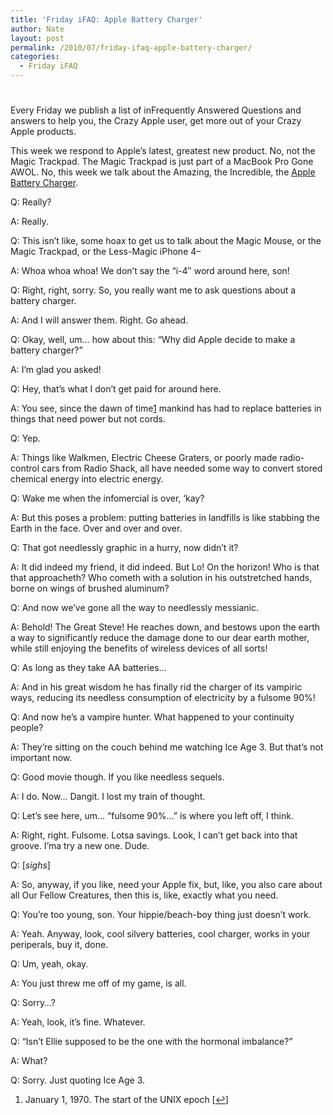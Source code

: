 ```yaml
---
title: 'Friday iFAQ: Apple Battery Charger'
author: Nate
layout: post
permalink: /2010/07/friday-ifaq-apple-battery-charger/
categories:
  - Friday iFAQ
---
```

# 

Every Friday we publish a list of inFrequently Answered Questions and answers to help you, the Crazy Apple user, get more out of your Crazy Apple products.

This week we respond to Apple’s latest, greatest new product. No, not the Magic Trackpad. The Magic Trackpad is just part of a MacBook Pro Gone AWOL. No, this week we talk about the Amazing, the Incredible, the [Apple Battery Charger][1].

 [1]: http://www.apple.com/battery-charger/

Q: Really?

A: Really.

Q: This isn’t like, some hoax to get us to talk about the Magic Mouse, or the Magic Trackpad, or the Less-Magic iPhone 4–

A: Whoa whoa whoa! We don’t say the “i-4″ word around here, son!

Q: Right, right, sorry. So, you really want me to ask questions about a battery charger.

A: And I will answer them. Right. Go ahead.

Q: Okay, well, um… how about this: “Why did Apple decide to make a battery charger?”

A: I’m glad you asked!

Q: Hey, that’s what I don’t get paid for around here.

A: You see, since the dawn of time[1][2] mankind has had to replace batteries in things that need power but not cords.

 [2]: #footnote_0_884 "January 1, 1970. The start of the UNIX epoch"

Q: Yep.

A: Things like Walkmen, Electric Cheese Graters, or poorly made radio-control cars from Radio Shack, all have needed some way to convert stored chemical energy into electric energy.

Q: Wake me when the infomercial is over, ‘kay?

A: But this poses a problem: putting batteries in landfills is like stabbing the Earth in the face. Over and over and over.

Q: That got needlessly graphic in a hurry, now didn’t it?

A: It did indeed my friend, it did indeed. But Lo! On the horizon! Who is that that approacheth? Who cometh with a solution in his outstretched hands, borne on wings of brushed aluminum? 

Q: And now we’ve gone all the way to needlessly messianic. 

A: Behold! The Great Steve! He reaches down, and bestows upon the earth a way to significantly reduce the damage done to our dear earth mother, while still enjoying the benefits of wireless devices of all sorts!

Q: As long as they take AA batteries…

A: And in his great wisdom he has finally rid the charger of its vampiric ways, reducing its needless consumption of electricity by a fulsome 90%!

Q: And now he’s a vampire hunter. What happened to your continuity people?

A: They’re sitting on the couch behind me watching Ice Age 3. But that’s not important now.

Q: Good movie though. If you like needless sequels.

A: I do. Now… Dangit. I lost my train of thought. 

Q: Let’s see here, um… “fulsome 90%…” is where you left off, I think.

A: Right, right. Fulsome. Lotsa savings. Look, I can’t get back into that groove. I’ma try a new one. Dude.

Q: [*sighs*]

A: So, anyway, if you like, need your Apple fix, but, like, you also care about all Our Fellow Creatures, then this is, like, exactly what you need.

Q: You’re too young, son. Your hippie/beach-boy thing just doesn’t work.

A: Yeah. Anyway, look, cool silvery batteries, cool charger, works in your periperals, buy it, done. 

Q: Um, yeah, okay. 

A: You just threw me off of my game, is all.

Q: Sorry…?

A: Yeah, look, it’s fine. Whatever. 

Q: “Isn’t Ellie supposed to be the one with the hormonal imbalance?”

A: What?

Q: Sorry. Just quoting Ice Age 3.

1.  January 1, 1970. The start of the UNIX epoch [[↩][3]]

 [3]: #identifier_0_884